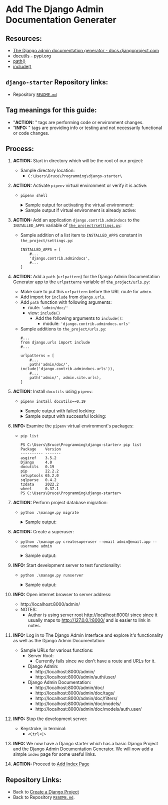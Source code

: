 # Add The Django Admin Documentation Generater

## Resources:
* [The Django admin documentation generator - docs.djangoproject.com](https://docs.djangoproject.com/en/4.1/ref/contrib/admin/admindocs/)
* [docutils - pypi.org](https://pypi.org/project/docutils/)
* [path()](https://docs.djangoproject.com/en/4.1/ref/urls/#path)
* [include()](https://docs.djangoproject.com/en/4.1/ref/urls/#include)

## `django-starter` Repository links:
* Repository [`README.md`](../README.md)

## Tag meanings for this guide:
* "**ACTION:** " tags are performing code or environment changes.
* "**INFO:** " tags are providing info or testing and not necessarily functional or code changes.


## Process:

1. **ACTION:** Start in directory which will be the root of our project:
    * Sample directory location:
        * `C:\Users\Bruce\Programming\django-starter\`

1. **ACTION:** Activate `pipenv` virtual environment or verify it is active:
    * `pipenv shell`
        <details>
        <summary>Sample output for activating the virtual environment:</summary>

            PS C:\Users\Bruce\Programming\django-starter> pipenv shell
            Launching subshell in virtual environment...
            PowerShell 7.2.6
            Copyright (c) Microsoft Corporation.

            https://aka.ms/powershell
            Type 'help' to get help.

            PS C:\Users\Bruce\Programming\django-starter>
        </details>

        <details>
        <summary>Sample output if virtual environment is already active:</summary>

            PS C:\Users\Bruce\Programming\django-starter> pipenv shell
            Shell for C:\Users\Bruce\.virtualenvs\django-starter-sM6xjp8- already activated.
            No action taken to avoid nested environments.
            PS C:\Users\Bruce\Programming\django-starter>
        </details>

1. **ACTION:** Add an application `django.contrib.admindocs` to the `INSTALLED_APPS` variable of [`the_project/settings.py`](../the_project/settings.py):
    * Sample addition of a list item to `INSTALLED_APPS` constant in `the_project/settings.py`:
        ```
        INSTALLED_APPS = [
            #...
            'django.contrib.admindocs',
            #...
        ]
        ```

1. **ACTION:** Add a `path` (`urlpattern`) for the Django Admin Documentation Generator app to the `urlpatterns` variable of [`the_project/urls.py`](../the_project/urls.py):
    * Make sure to put this `urlpattern` before the URL route for `admin`.
    * Add import for `include` from `django.urls`.
    * Add `path` function with following arguments:
        * route: `'admin/doc/'`
        * view: `include()`
            * Add the following arguments to `include()`:
                * module: `'django.contrib.admindocs.urls'`
    * Sample additions to `the_project/urls.py`:
        ```
        #...
        from django.urls import include
        #...

        urlpatterns = [
            #...
            path('admin/doc/', include('django.contrib.admindocs.urls')),
            #...
            path('admin/', admin.site.urls),
        ]
        ```


1. **ACTION:** Install `docutils` using `pipenv`:
    * `pipenv install docutils==0.19`
        <details>
        <summary>Sample output with failed locking:</summary>

            PS C:\Users\Bruce\Programming\django-starter> pipenv install docutils==0.19
            Installing docutils==0.19...
            Adding docutils to Pipfile's [packages]...
            Installation Succeeded
            Pipfile.lock (036cf0) out of date, updating to (2d0928)...
            Locking [dev-packages] dependencies...
            Locking [packages] dependencies...
             Locking...Building requirements...
            Resolving dependencies...
            Locking Failed!

            Traceback (most recent call last):
              File "c:\users\bruce\.local\pipx\venvs\pipenv\lib\site-packages\pipenv\vendor\urllib3\connectionpool.py", line 699, in urlopen
                httplib_response = self._make_request(
              File "c:\users\bruce\.local\pipx\venvs\pipenv\lib\site-packages\pipenv\vendor\urllib3\connectionpool.py", line 382, in _make_request
                self._validate_conn(conn)
              File "c:\users\bruce\.local\pipx\venvs\pipenv\lib\site-packages\pipenv\vendor\urllib3\connectionpool.py", line 1010, in _validate_conn
                conn.connect()
              File "c:\users\bruce\.local\pipx\venvs\pipenv\lib\site-packages\pipenv\vendor\urllib3\connection.py", line 411, in connect
                self.sock = ssl_wrap_socket(
              File "c:\users\bruce\.local\pipx\venvs\pipenv\lib\site-packages\pipenv\vendor\urllib3\util\ssl_.py", line 449, in ssl_wrap_socket
                ssl_sock = _ssl_wrap_socket_impl(
              File "c:\users\bruce\.local\pipx\venvs\pipenv\lib\site-packages\pipenv\vendor\urllib3\util\ssl_.py", line 493, in _ssl_wrap_socket_impl
                return ssl_context.wrap_socket(sock, server_hostname=server_hostname)
              File "C:\Users\Bruce\AppData\Local\Programs\Python\Python310\lib\ssl.py", line 513, in wrap_socket
                return self.sslsocket_class._create(
              File "C:\Users\Bruce\AppData\Local\Programs\Python\Python310\lib\ssl.py", line 1071, in _create
                self.do_handshake()
              File "C:\Users\Bruce\AppData\Local\Programs\Python\Python310\lib\ssl.py", line 1342, in do_handshake
                self._sslobj.do_handshake()
            ConnectionResetError: [WinError 10054] An existing connection was forcibly closed by the remote host
            During handling of the above exception, another exception occurred:
            Traceback (most recent call last):
              File "C:\Users\Bruce\.local\pipx\venvs\pipenv\Lib\site-packages\pipenv\vendor\requests\adapters.py", line 439, in send
                resp = conn.urlopen(
              File "c:\users\bruce\.local\pipx\venvs\pipenv\lib\site-packages\pipenv\vendor\urllib3\connectionpool.py", line 755, in urlopen
                retries = retries.increment(
              File "c:\users\bruce\.local\pipx\venvs\pipenv\lib\site-packages\pipenv\vendor\urllib3\util\retry.py", line 532, in increment
                raise six.reraise(type(error), error, _stacktrace)
              File "c:\users\bruce\.local\pipx\venvs\pipenv\lib\site-packages\pipenv\vendor\urllib3\packages\six.py", line 769, in reraise
                raise value.with_traceback(tb)
              File "c:\users\bruce\.local\pipx\venvs\pipenv\lib\site-packages\pipenv\vendor\urllib3\connectionpool.py", line 699, in urlopen
                httplib_response = self._make_request(
              File "c:\users\bruce\.local\pipx\venvs\pipenv\lib\site-packages\pipenv\vendor\urllib3\connectionpool.py", line 382, in _make_request
                self._validate_conn(conn)
              File "c:\users\bruce\.local\pipx\venvs\pipenv\lib\site-packages\pipenv\vendor\urllib3\connectionpool.py", line 1010, in _validate_conn
                conn.connect()
              File "c:\users\bruce\.local\pipx\venvs\pipenv\lib\site-packages\pipenv\vendor\urllib3\connection.py", line 411, in connect
                self.sock = ssl_wrap_socket(
              File "c:\users\bruce\.local\pipx\venvs\pipenv\lib\site-packages\pipenv\vendor\urllib3\util\ssl_.py", line 449, in ssl_wrap_socket
                ssl_sock = _ssl_wrap_socket_impl(
              File "c:\users\bruce\.local\pipx\venvs\pipenv\lib\site-packages\pipenv\vendor\urllib3\util\ssl_.py", line 493, in _ssl_wrap_socket_impl
                return ssl_context.wrap_socket(sock, server_hostname=server_hostname)
              File "C:\Users\Bruce\AppData\Local\Programs\Python\Python310\lib\ssl.py", line 513, in wrap_socket
                return self.sslsocket_class._create(
              File "C:\Users\Bruce\AppData\Local\Programs\Python\Python310\lib\ssl.py", line 1071, in _create
                self.do_handshake()
              File "C:\Users\Bruce\AppData\Local\Programs\Python\Python310\lib\ssl.py", line 1342, in do_handshake
                self._sslobj.do_handshake()
            pipenv.vendor.urllib3.exceptions.ProtocolError: ('Connection aborted.', ConnectionResetError(10054, 'An existing connection was forcibly closed by the remote host', None, 10054, None))
            During handling of the above exception, another exception occurred:
            Traceback (most recent call last):
              File "C:\Users\Bruce\.local\pipx\venvs\pipenv\lib\site-packages\pipenv\resolver.py", line 766, in <module>
                main()
              File "C:\Users\Bruce\.local\pipx\venvs\pipenv\lib\site-packages\pipenv\resolver.py", line 760, in main
                _main(parsed.pre, parsed.clear, parsed.verbose, parsed.system, parsed.write,
              File "C:\Users\Bruce\.local\pipx\venvs\pipenv\lib\site-packages\pipenv\resolver.py", line 743, in _main
                resolve_packages(pre, clear, verbose, system, write, requirements_dir, packages, dev)
              File "C:\Users\Bruce\.local\pipx\venvs\pipenv\lib\site-packages\pipenv\resolver.py", line 704, in resolve_packages
                results, resolver = resolve(
              File "C:\Users\Bruce\.local\pipx\venvs\pipenv\lib\site-packages\pipenv\resolver.py", line 685, in resolve
                return resolve_deps(
              File "c:\users\bruce\.local\pipx\venvs\pipenv\lib\site-packages\pipenv\utils.py", line 1377, in resolve_deps
                results, hashes, markers_lookup, resolver, skipped = actually_resolve_deps(
              File "c:\users\bruce\.local\pipx\venvs\pipenv\lib\site-packages\pipenv\utils.py", line 1107, in actually_resolve_deps
                hashes = resolver.resolve_hashes()
              File "c:\users\bruce\.local\pipx\venvs\pipenv\lib\site-packages\pipenv\utils.py", line 981, in resolve_hashes
                self.hashes[ireq] = self.collect_hashes(ireq)
              File "c:\users\bruce\.local\pipx\venvs\pipenv\lib\site-packages\pipenv\utils.py", line 966, in collect_hashes
                hashes = self._get_hashes_from_pypi(ireq)
              File "c:\users\bruce\.local\pipx\venvs\pipenv\lib\site-packages\pipenv\utils.py", line 928, in _get_hashes_from_pypi
                r = session.get(pkg_url, timeout=10)
              File "C:\Users\Bruce\.local\pipx\venvs\pipenv\Lib\site-packages\pipenv\vendor\requests\sessions.py", line 555, in get
                return self.request('GET', url, **kwargs)
              File "C:\Users\Bruce\.local\pipx\venvs\pipenv\Lib\site-packages\pipenv\vendor\requests\sessions.py", line 542, in request
                resp = self.send(prep, **send_kwargs)
              File "C:\Users\Bruce\.local\pipx\venvs\pipenv\Lib\site-packages\pipenv\vendor\requests\sessions.py", line 655, in send
                r = adapter.send(request, **kwargs)
              File "C:\Users\Bruce\.local\pipx\venvs\pipenv\Lib\site-packages\pipenv\vendor\requests\adapters.py", line 498, in send
                raise ConnectionError(err, request=request)
            requests.exceptions.ConnectionError: ('Connection aborted.', ConnectionResetError(10054, 'An existing connection was forcibly closed by the remote host', None, 10054, None))

            PS C:\Users\Bruce\Programming\django-starter>
        </details>

        <details>
        <summary>Sample output with successful locking:</summary>

            PS C:\Users\Bruce\Programming\django-starter> pipenv install docutils==0.19
            Installing docutils==0.19...
            Adding docutils to Pipfile's [packages]...
            Installation Succeeded
            Pipfile.lock (036cf0) out of date, updating to (2d0928)...
            Locking [dev-packages] dependencies...
            Locking [packages] dependencies...
             Locking...Building requirements...
            Resolving dependencies...
            Success!
            Updated Pipfile.lock (2d0928)!
            Installing dependencies from Pipfile.lock (2d0928)...
              ================================ 0/0 - 00:00:00
            PS C:\Users\Bruce\Programming\django-starter>
        </details>

1. **INFO:** Examine the `pipenv` virtual environment's packages:
    * `pip list`
        ```
        PS C:\Users\Bruce\Programming\django-starter> pip list
        Package    Version
        ---------- -------
        asgiref    3.5.2
        Django     4.0
        docutils   0.19
        pip        22.2.2
        setuptools 65.2.0
        sqlparse   0.4.2
        tzdata     2022.2
        wheel      0.37.1
        PS C:\Users\Bruce\Programming\django-starter>
        ```

1. **ACTION:** Perform project database migration:
    * `python .\manage.py migrate`
        <details>
        <summary>Sample output:</summary>

            PS C:\Users\Bruce\Programming\django-starter> python .\manage.py migrate
            Operations to perform:
              Apply all migrations: admin, auth, contenttypes, sessions
            Running migrations:
              Applying contenttypes.0001_initial... OK
              Applying auth.0001_initial... OK
              Applying admin.0001_initial... OK
              Applying admin.0002_logentry_remove_auto_add... OK
              Applying admin.0003_logentry_add_action_flag_choices... OK
              Applying contenttypes.0002_remove_content_type_name... OK
              Applying auth.0002_alter_permission_name_max_length... OK
              Applying auth.0003_alter_user_email_max_length... OK
              Applying auth.0004_alter_user_username_opts... OK
              Applying auth.0005_alter_user_last_login_null... OK
              Applying auth.0006_require_contenttypes_0002... OK
              Applying auth.0007_alter_validators_add_error_messages... OK
              Applying auth.0008_alter_user_username_max_length... OK
              Applying auth.0009_alter_user_last_name_max_length... OK
              Applying auth.0010_alter_group_name_max_length... OK
              Applying auth.0011_update_proxy_permissions... OK
              Applying auth.0012_alter_user_first_name_max_length... OK
              Applying sessions.0001_initial... OK
            PS C:\Users\Bruce\Programming\django-starter>
        </details>

1. **ACTION:** Create a superuser:
    * `python .\manage.py createsuperuser --email admin@email.app --username admin`
        <details>
        <summary>Sample output:</summary>

            PS C:\Users\Bruce\Programming\django-starter> python .\manage.py createsuperuser --email admin@email.app --username admin
            Password:
            Password (again):
            This password is too common.
            Bypass password validation and create user anyway? [y/N]: y
            Superuser created successfully.
            PS C:\Users\Bruce\Programming\django-starter>
        </details>

1. **INFO:** Start development server to test functionality:
    * `python .\manage.py runserver`
        <details>
        <summary>Sample output:</summary>

            PS C:\Users\Bruce\Programming\django-starter> python .\manage.py runserver
            Watching for file changes with StatReloader
            Performing system checks...

            System check identified no issues (0 silenced).
            September 20, 2022 - 03:14:02
            Django version 4.0, using settings 'the_project.settings'
            Starting development server at http://127.0.0.1:8000/
            Quit the server with CTRL-BREAK.
        </details>

1. **INFO:** Open internet browser to server address:
    * http://localhost:8000/admin/
    * NOTES:
        * Author is using server root http://localhost:8000/ since since it usually maps to http://127.0.0.1:8000/ and is easier to link in notes.

1. **INFO:** Log in to The Django Admin Interface and explore it's functionality as well as the Django Admin Documentation:
    * Sample URLs for various functions:
        * Server Root:
            * Currently fails since we don't have a route and URLs for it.
        * Django Admin:
            * http://localhost:8000/admin/
            * http://localhost:8000/admin/auth/user/
        * Django Admin Documentation:
            * http://localhost:8000/admin/doc/
            * http://localhost:8000/admin/doc/tags/
            * http://localhost:8000/admin/doc/filters/
            * http://localhost:8000/admin/doc/models/
            * http://localhost:8000/admin/doc/models/auth.user/ 

1. **INFO:** Stop the development server:
    * Keystroke, in terminal:
        * `<Ctrl+C>`

1. **INFO:** We now have a Django starter which has a basic Django Project and the Django Admin Documentation Generator. We will now add a simple `index` page for some useful links.

1. **ACTION:** Proceed to [Add Index Page](./05_add_index_page.md)


## Repository Links:
* Back to [Create a Django Project](./03_create_django_project.md)
* Back to Repository [`README.md`](../README.md).
